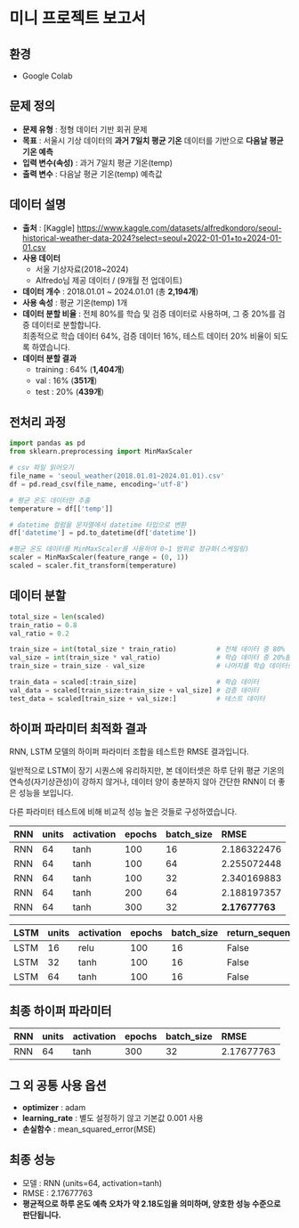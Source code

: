 # 미니 프로젝트 보고서

## **환경** 
- Google Colab

## **문제 정의**
- **문제 유형** : 정형 데이터 기반 회귀 문제
- **목표** : 서울시 기상 데이터의 **과거 7일치 평균 기온** 데이터를 기반으로 **다음날 평균 기온 예측**
- **입력 변수(속성)** : 과거 7일치 평균 기온(temp)
- **출력 변수** : 다음날 평균 기온(temp) 예측값


## **데이터 설명**
- **출처** : [Kaggle] https://www.kaggle.com/datasets/alfredkondoro/seoul-historical-weather-data-2024?select=seoul+2022-01-01+to+2024-01-01.csv  
- **사용 데이터**
    - 서울 기상자료(2018~2024)
    - Alfredo님 제공 데이터 / (9개월 전 업데이트)
- **데이터 개수** : 2018.01.01 ~ 2024.01.01 (총 **2,194개**)
- **사용 속성** : 평균 기온(temp) 1개  
- **데이터 분할 비율** : 전체 80%를 학습 및 검증 데이터로 사용하며, 그 중 20%를 검증 데이터로 분할합니다.  
최종적으로 학습 데이터 64%, 검증 데이터 16%, 테스트 데이터 20% 비율이 되도록 하였습니다.
- **데이터 분할 결과**
  - training : 64% (**1,404개**)
  - val      : 16% (**351개**)
  - test     : 20% (**439개**)
    
## **전처리 과정**
```python
import pandas as pd
from sklearn.preprocessing import MinMaxScaler

# csv 파일 읽어오기
file_name = 'seoul_weather(2018.01.01~2024.01.01).csv'
df = pd.read_csv(file_name, encoding='utf-8')

# 평균 온도 데이터만 추출
temperature = df[['temp']] 

# datetime 컬럼을 문자열에서 datetime 타입으로 변환
df['datetime'] = pd.to_datetime(df['datetime']) 

#평균 온도 데이터를 MinMaxScaler를 사용하여 0~1 범위로 정규화(스케일링)
scaler = MinMaxScaler(feature_range = (0, 1))
scaled = scaler.fit_transform(temperature)
```


## **데이터 분할**
```python
total_size = len(scaled)
train_ratio = 0.8
val_ratio = 0.2

train_size = int(total_size * train_ratio)          # 전체 데이터 중 80%
val_size = int(train_size * val_ratio)              # 학습 데이터 중 20%를 검증 데이터로 사용
train_size = train_size - val_size                  # 나머지를 학습 데이터로 사용

train_data = scaled[:train_size]                    # 학습 데이터
val_data = scaled[train_size:train_size + val_size] # 검증 데이터
test_data = scaled[train_size + val_size:]          # 테스트 데이터
```


## **하이퍼 파라미터 최적화 결과**
RNN, LSTM 모델의 하이퍼 파라미터 조합을 테스트한 RMSE 결과입니다.  

일반적으로 LSTM이 장기 시퀀스에 유리하지만, 본 데이터셋은 하루 단위 평균 기온의  
연속성(자기상관성)이 강하지 않거나, 데이터 양이 충분하지 않아 간단한 RNN이 더 좋은 성능을 보입니다.

다른 파라미터 테스트에 비해 비교적 성능 높은 것들로 구성하였습니다.

| RNN | units | activation |  epochs | batch_size | RMSE           |
| :-- |  :---- | :--------- |  :----- | :---------- | :------------- |
| RNN | 64    | tanh        |  100    | 16          | 2.186322476    |
| RNN |  64    | tanh       |  100    | 64          | 2.255072448    |
| RNN |  64    | tanh       |  100    | 32          | 2.340169883    |
| RNN |  64    | tanh       |  200    | 64          | 2.188197357    |
| RNN |  64    | tanh       |  300    | 32          | **2.17677763** |

| LSTM |  units | activation | epochs | batch_size | return_sequences | RMSE        |
| :--- |  :---- | :--------- |  :----- | :---------- | :---------------- | :---------- |
| LSTM |  16    | relu       |  100    | 16          | False                 | 2.901969916 |
| LSTM |  32    | tanh       |  100    | 16          | False                 | 3.121396302 |
| LSTM |  64    | tanh       |  100    | 16          | False                 | 3.050902426 |



## **최종 하이퍼 파라미터**
| RNN | units | activation |   epochs | batch_size | RMSE 
| :-- |  :---- | :--------- |   :----- | :---------- | :------------- | 
| RNN |  64    | tanh       |   300    | 32          | 2.17677763 |


## 그 외 공통 사용 옵션
- **optimizer** : adam
- **learning_rate** : 별도 설정하기 않고 기본값 0.001 사용
- **손실함수** : mean_squared_error(MSE)

## **최종 성능**
- 모델 : RNN (units=64, activation=tanh)
- RMSE : 2.17677763
- **평균적으로 하루 온도 예측 오차가 약 2.18도임을 의미하며, 양호한 성능 수준으로 판단됩니다.**
